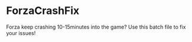 # ForzaCrashFix
Forza keep crashing 10-15minutes into the game? Use this batch file to fix your issues!

